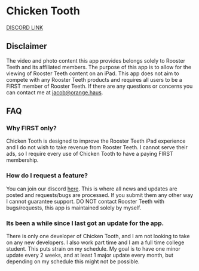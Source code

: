 # Chicken Tooth

[DISCORD LINK](https://discord.gg/WV69dGw)

## Disclaimer
The video and photo content this app provides belongs solely to Rooster Teeth and its affiliated members. The purpose of this app is to allow for the viewing of Rooster Teeth content on an iPad. This app does not aim to compete with any Rooster Teeth products and requires all users to be a FIRST member of Rooster Teeth. If there are any questions or concerns you can contact me at jacob@orange.haus.

## FAQ

### Why FIRST only?

Chicken Tooth is designed to improve the Rooster Teeth iPad experience and I do not wish to take revenue from Rooster Teeth. I cannot serve their ads, so I require every use of Chicken Tooth to have a paying FIRST membership.

### How do I request a feature?

You can join our discord [here](https://discord.gg/WV69dGw). This is where all news and updates are posted and requests/bugs are processed. If you submit them any other way I cannot guarantee support. DO NOT contact Rooster Teeth with bugs/requests, this app is maintained solely by myself.

### Its been a while since I last got an update for the app.

There is only one developer of Chicken Tooth, and I am not looking to take on any new developers. I also work part time and I am a full time college student. This puts strain on my schedule. My goal is to have one minor update every 2 weeks, and at least 1 major update every month, but depending on my schedule this might not be possible.
